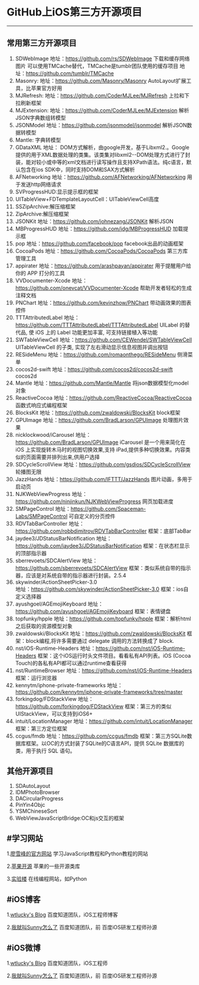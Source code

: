 # GitHub上iOS第三方开源项目
---- 
## 常用第三方开源项目
1.  SDWebImage
地址：https://github.com/rs/SDWebImage
下载和缓存网络图片
可以使用TMCache替代，TMCache是tumblr团队使用的缓存项目
地址：https://github.com/tumblr/TMCache
2.  Masonry:
地址：https://github.com/Masonry/Masonry
AutoLayout扩展工具，比苹果官方好用
3.  MJRefresh:
地址：https://github.com/CoderMJLee/MJRefresh
上拉和下拉刷新框架
4.  MJExtension:
地址：https://github.com/CoderMJLee/MJExtension
解析JSON字典数组转模型
5.  JSONModel
地址：https://github.com/jsonmodel/jsonmodel
解析JSON数据转模型
6.  Mantle: 字典转模型
7.  GDataXML
地址：
DOM方式解析，由google开发，基于Libxml2.。Google提供的用于XML数据处理的类集。该类集对libxml2--DOM处理方式进行了封装，能对较小或中等的xml文档进行读写操作且支持XPath语法。纯c语言，默认包含在ios SDK中，同时支持DOM和SAX方式解析
8.  AFNetworking
地址：https://github.com/AFNetworking/AFNetworking
用于发送http网络请求
9.  SVProgressHUD:显示提示框的框架
10. UITableView+FDTemplateLayoutCell：UITableViewCell高度
11. SSZipArchive:解压缩框架
12. ZipArchive:解压缩框架
13. JSONKit
地址：https://github.com/johnezang/JSONKit
解析JSON
14. MBProgressHUD
地址：https://github.com/jdg/MBProgressHUD
加载提示框
15. pop
地址：https://github.com/facebook/pop
facebook出品的动画框架
16. CocoaPods
地址：https://github.com/CocoaPods/CocoaPods
第三方库管理工具
17. appirater
地址：https://github.com/arashpayan/appirater
用于提醒用户给你的 APP 打分的工具
18. VVDocumenter-Xcode
地址：https://github.com/onevcat/VVDocumenter-Xcode
帮助开发者轻松的生成注释文档
19. PNChart
地址：https://github.com/kevinzhow/PNChart
带动画效果的图表控件
20. TTTAttributedLabel
地址：https://github.com/TTTAttributedLabel/TTTAttributedLabel
UILabel 的替代品, 使 iOS 上的 Label 功能更加丰富, 可支持链接植入等功能
21. SWTableViewCell
地址：https://github.com/CEWendel/SWTableViewCell
UITableViewCell 的子类, 实现了左右滑动显示信息视图并调出按钮
22. RESideMenu
地址：https://github.com/romaonthego/RESideMenu
侧滑菜单
23. cocos2d-swift
地址：https://github.com/cocos2d/cocos2d-swift
cocos2d
24. Mantle
地址：https://github.com/Mantle/Mantle
将json数据模型化model对象
25. ReactiveCocoa
地址：https://github.com/ReactiveCocoa/ReactiveCocoa
函数式响应式编程框架
26. BlocksKit
地址：https://github.com/zwaldowski/BlocksKit
block框架
27. GPUImage
 地址：https://github.com/BradLarson/GPUImage
处理图片效果
28. nicklockwood/iCarousel
地址：https://github.com/BradLarson/GPUImage
iCarousel 是一个用来简化在 iOS 上实现旋转木马时的视图切换效果,支持 iPad,提供多种切换效果。内容类似的页面需要并排列出来,供用户选择
29. SDCycleScrollView
地址：https://github.com/gsdios/SDCycleScrollView
轮播图无限
30. JazzHands
地址：https://github.com/IFTTT/JazzHands
图片动画，多用于启动页
31. NJKWebViewProgress
地址：https://github.com/ninjinkun/NJKWebViewProgress
网页加载进度
32. SMPageControl
地址：https://github.com/Spaceman-Labs/SMPageControl
可自定义的分页控件
33. RDVTabBarController
地址：https://github.com/robbdimitrov/RDVTabBarController
框架：底部TabBar
34. jaydee3/JDStatusBarNotification
地址：https://github.com/jaydee3/JDStatusBarNotification
框架：在状态栏显示的顶部指示器
35. sberrevoets/SDCAlertView
地址：https://github.com/sberrevoets/SDCAlertView
框架：类似系统自带的指示器，应该是对系统自带的指示器进行封装。2.5.4
36. skywinder/ActionSheetPicker-3.0  
	地址：https://github.com/skywinder/ActionSheetPicker-3.0
框架：ios自定义选择器
37. ayushgoel/AGEmojiKeyboard
地址：https://github.com/ayushgoel/AGEmojiKeyboard
框架：表情键盘
38. topfunky/hpple
地址：https://github.com/topfunky/hpple
框架：解析html之后获取的资源模型对象
39. zwaldowski/BlocksKit
地址：https://github.com/zwaldowski/BlocksKit
框架：block编程,将许多需要通过 delegate 调用的方法转换成了 block.
40. nst/iOS-Runtime-Headers
地址：https://github.com/nst/iOS-Runtime-Headers
框架：这个iOS运行时头文件项目。看看私有API列表。iOS (Cocoa Touch)的各私有API都可以通过runtime查看获得
41. nst/RuntimeBrowser
地址：https://github.com/nst/iOS-Runtime-Headers
框架：运行浏览器
42. kennytm/iphone-private-frameworks
地址：https://github.com/kennytm/iphone-private-frameworks/tree/master
43. forkingdog/FDStackView 
地址：https://github.com/forkingdog/FDStackView
框架：第三方的类似UIStackView，可以支持到iOS6+
44. intuit/LocationManager 
地址：https://github.com/intuit/LocationManager
框架：第三方定位框架
45. ccgus/fmdb
地址：https://github.com/ccgus/fmdb
框架：第三方SQLite数据库框架。以OC的方式封装了SQLite的C语言API，提供 SQLite 数据库的类，用于执行 SQL 语句。


## 其他开源项目
1.  SDAutoLayout
2.  IDMPhotoBrowser
3.  DACircularProgress
4.  PinYin4Objc
6.  YSMChineseSort
8.  WebViewJavaScriptBridge:OC和js交互的框架


#学习网站
---- 
1.[廖雪峰的官方网站](http://www.liaoxuefeng.com/) 学习JavaScript教程和Python教程的网站

2.[苹果开源](http://opensource.apple.com/) 苹果的一些开源类库

3.[实验楼](https://www.shiyanlou.com/) 在线编程网站，如Python



#iOS博客
---- 
1.[wtlucky's Blog](http://blog.wtlucky.com/) 百度知道团队，iOS工程师博客

2.[我就叫Sunny怎么了](http://blog.sunnyxx.com/) 百度知道团队，前 百度iOS研发工程师孙源 

#iOS微博
---- 
1.[wtlucky's Blog](http://weibo.com/wtlucky) 百度知道团队，iOS工程师

2.[我就叫Sunny怎么了](http://weibo.com/p/1005051364395395) 百度知道团队，前 百度iOS研发工程师孙源 
